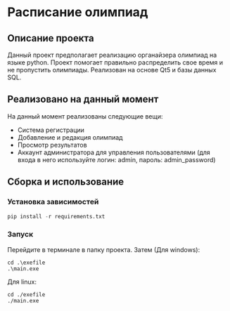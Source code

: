 # Расписание олимпиад
## Описание проекта
Данный проект предполагает реализацию органайзера олимпиад на языке python. Проект помогает правильно распределить свое время и не пропустить олимпиады. Реализован на основе Qt5 и базы данных SQL.

## Реализовано на данный момент
На данный момент реализованы следующие вещи:
- Система регистрации
- Добавление и редакция олимпиад
- Просмотр результатов
- Аккаунт администратора для управления пользователями (для входа в него используйте логин: admin, пароль: admin_password)

## Сборка и использование
### Установка зависимостей
```python
pip install -r requirements.txt
```
### Запуск
Перейдите в терминале в папку проекта. Затем (Для windows): 
```
cd .\exefile
.\main.exe
```
Для linux: 
```
cd ./exefile
./main.exe
```

